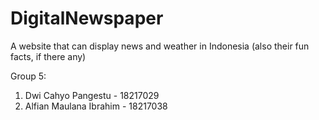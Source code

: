 # DigitalNewspaper
 A website that can display news and weather in Indonesia
 (also their fun facts, if there any)

Group 5:
1. Dwi Cahyo Pangestu - 18217029
2. Alfian Maulana Ibrahim - 18217038
